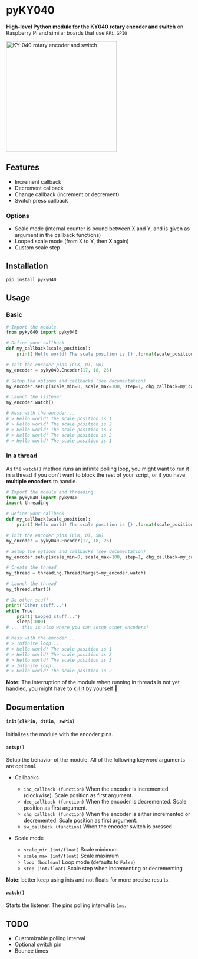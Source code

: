 # pyKY040

**High-level Python module for the KY040 rotary encoder and switch** on Raspberry Pi and similar boards that use `RPi.GPIO`

<img src="https://i.imgur.com/vgHjSoY.jpg" width="300" alt="KY-040 rotary encoder and switch">

## Features

- Increment callback
- Decrement callback
- Change callback (increment or decrement)
- Switch press callback

### Options

- Scale mode (internal counter is bound between X and Y, and is given as argument in the callback functions)
- Looped scale mode (from X to Y, then X again)
- Custom scale step

## Installation

`pip install pyky040`

## Usage

### Basic

```python
# Import the module
from pyky040 import pyky040

# Define your callback
def my_callback(scale_position):
    print('Hello world! The scale position is {}'.format(scale_position))

# Init the encoder pins (CLK, DT, SW)
my_encoder = pyky040.Encoder(17, 18, 26)

# Setup the options and callbacks (see documentation)
my_encoder.setup(scale_min=0, scale_max=100, step=1, chg_callback=my_callback)

# Launch the listener
my_encoder.watch()

# Mess with the encoder...
# > Hello world! The scale position is 1
# > Hello world! The scale position is 2
# > Hello world! The scale position is 3
# > Hello world! The scale position is 2
# > Hello world! The scale position is 1
```

### In a thread

As the `watch()` method runs an infinite polling loop, you might want to run it in a thread if you don't want to block the rest of your script, or if you have **multiple encoders** to handle.

```python
# Import the module and threading
from pyky040 import pyky040
import threading

# Define your callback
def my_callback(scale_position):
    print('Hello world! The scale position is {}'.format(scale_position))

# Init the encoder pins (CLK, DT, SW)
my_encoder = pyky040.Encoder(17, 18, 26)

# Setup the options and callbacks (see documentation)
my_encoder.setup(scale_min=0, scale_max=100, step=1, chg_callback=my_callback)

# Create the thread
my_thread = threading.Thread(target=my_encoder.watch)

# Launch the thread
my_thread.start()

# Do other stuff
print('Other stuff...')
while True:
    print('Looped stuff...')
    sleep(1000)
# ... this is also where you can setup other encoders!

# Mess with the encoder...
# > Infinite loop...
# > Hello world! The scale position is 1
# > Hello world! The scale position is 2
# > Hello world! The scale position is 3
# > Infinite loop...
# > Hello world! The scale position is 2

```

**Note:** The interruption of the module when running in threads is not yet handled, you might have to kill it by yourself 🔪

## Documentation

#### `init(clkPin, dtPin, swPin)`

Initializes the module with the encoder pins.

#### `setup()`

Setup the behavior of the module. All of the following keyword arguments are optional.

- Callbacks
  - `inc_callback (function)` When the encoder is incremented (clockwise). Scale position as first argument.
  - `dec_callback (function)` When the encoder is decremented. Scale position as first argument.
  - `chg_callback (function)` When the encoder is either incremented or decremented. Scale position as first argument.
  - `sw_callback (function)` When the encoder switch is pressed

- Scale mode
  - `scale_min (int/float)` Scale minimum
  - `scale_max (int/float)` Scale maximum
  - `loop (boolean)` Loop mode (defaults to `False`)
  - `step (int/float)` Scale step when incrementing or decrementing

**Note:** better keep using ints and not floats for more precise results.

#### `watch()`

Starts the listener. The pins polling interval is `1ms`.

## TODO

- Customizable polling interval
- Optional switch pin
- Bounce times